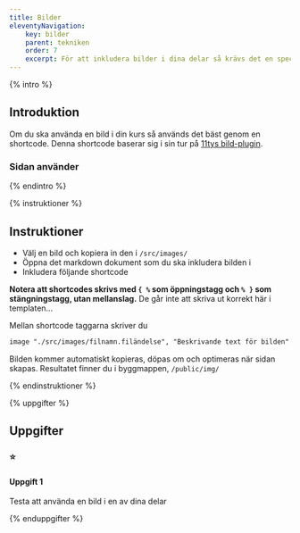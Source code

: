 ```yaml
---
title: Bilder
eleventyNavigation:
    key: bilder
    parent: tekniken
    order: 7
    excerpt: För att inkludera bilder i dina delar så krävs det en speciell shortcode
---
```


{% intro %}

## Introduktion

Om du ska använda en bild i din kurs så används det bäst genom en shortcode.
Denna shortcode baserar sig i sin tur på [11tys bild-plugin](https://www.11ty.dev/docs/plugins/image/).

### Sidan använder

{% endintro %}

{% instruktioner %}

## Instruktioner

-   Välj en bild och kopiera in den i `/src/images/`
-   Öppna det markdown dokument som du ska inkludera bilden i
-   Inkludera följande shortcode

**Notera att shortcodes skrivs med `{ %` som öppningstagg och `% }` som stängningstagg, utan mellanslag.**
De går inte att skriva ut korrekt här i templaten...

Mellan shortcode taggarna skriver du

```md
image "./src/images/filnamn.filändelse", "Beskrivande text för bilden"
```

Bilden kommer automatiskt kopieras, döpas om och optimeras när sidan skapas.
Resultatet finner du i byggmappen, `/public/img/`

{% endinstruktioner %}

{% uppgifter %}

## Uppgifter

### ⭐

#### Uppgift 1

Testa att använda en bild i en av dina delar

{% enduppgifter %}
